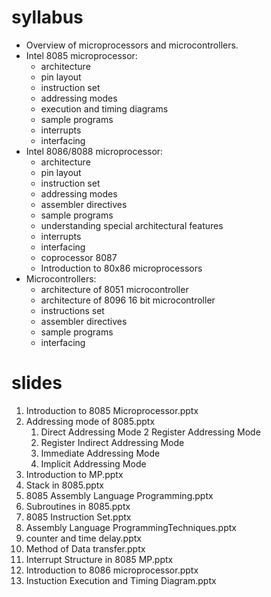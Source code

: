 # syllabus
- Overview of microprocessors and microcontrollers.
- Intel 8085 microprocessor:
  -  architecture
  -  pin layout
  -  instruction set
  -  addressing modes 
  -  execution and timing diagrams 
  -  sample programs 
  -  interrupts 
  -  interfacing
- Intel 8086/8088 microprocessor:
  -  architecture 
  -  pin layout 
  -  instruction set 
  -  addressing modes 
  -  assembler directives 
  -  sample programs 
  -  understanding special architectural features 
  -  interrupts 
  -  interfacing 
  -  coprocessor 8087 
  -  Introduction to 80x86 microprocessors
- Microcontrollers:
  -  architecture of 8051 microcontroller 
  -  architecture of 8096 16 bit microcontroller 
  -  instructions set 
  -  assembler directives 
  -  sample programs 
  -  interfacing
# slides
1. Introduction to 8085 Microprocessor.pptx
2. Addressing mode of 8085.pptx
    1. Direct Addressing Mode
    2 Register Addressing Mode
    3. Register Indirect Addressing Mode
    4. Immediate Addressing Mode
    5. Implicit Addressing Mode
 4. Introduction to MP.pptx
 5. Stack in 8085.pptx
 6. 8085 Assembly Language Programming.pptx
 7. Subroutines in 8085.pptx
 8. 8085 Instruction Set.pptx
 9. Assembly Language ProgrammingTechniques.pptx
 10. counter and time delay.pptx
 11. Method of Data transfer.pptx
 12. Interrupt Structure in 8085 MP.pptx
 13. Introduction to 8086 microprocessor.pptx
 14. Instuction Execution and Timing Diagram.pptx
